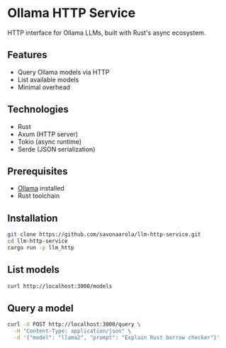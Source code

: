 # Ollama HTTP Service

HTTP interface for Ollama LLMs, built with Rust's async ecosystem.

## Features
- Query Ollama models via HTTP
- List available models
- Minimal overhead

## Technologies
- Rust
- Axum (HTTP server)
- Tokio (async runtime)
- Serde (JSON serialization)

## Prerequisites
- [Ollama](https://ollama.com/) installed 
- Rust toolchain

## Installation
```bash
git clone https://github.com/savonaarola/llm-http-service.git
cd llm-http-service
cargo run -p llm_http
```

## List models
```bash
curl http://localhost:3000/models
```

## Query a model
```bash
curl -X POST http://localhost:3000/query \
  -H "Content-Type: application/json" \
  -d '{"model": "llama2", "prompt": "Explain Rust borrow checker"}'
```
